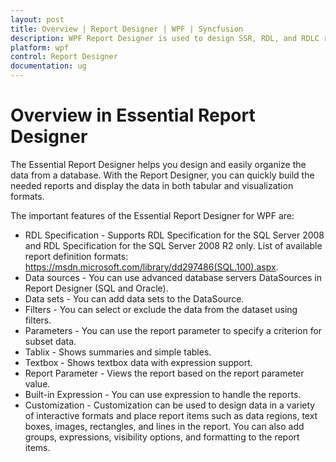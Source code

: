 ```yaml
---
layout: post
title: Overview | Report Designer | WPF | Syncfusion
description: WPF Report Designer is used to design SSR, RDL, and RDLC reports using parameter, drill through, sub report, nested region with sort and filter.
platform: wpf
control: Report Designer
documentation: ug
---
```


# Overview in Essential Report Designer

The Essential Report Designer helps you design and easily organize the data from a database. With the Report Designer, you can quickly build the needed reports and display the data in both tabular and visualization formats.

The important features of the Essential Report Designer for WPF are:

* RDL Specification - Supports RDL Specification for the SQL Server 2008 and RDL Specification for the SQL Server 2008 R2 only. List of available report definition formats: https://msdn.microsoft.com/library/dd297486(SQL.100).aspx.
* Data sources - You can use advanced database servers DataSources in Report Designer (SQL and Oracle).
* Data sets - You can add data sets to the DataSource.
* Filters - You can select or exclude the data from the dataset using filters.
* Parameters - You can use the report parameter to specify a criterion for subset data.
* Tablix - Shows summaries and simple tables.
* Textbox - Shows textbox data with expression support.
* Report Parameter - Views the report based on the report parameter value.
* Built-in Expression - You can use expression to handle the reports.
* Customization - Customization can be used to design data in a variety of interactive formats and place report items such as data regions, text boxes, images, rectangles, and lines in the report. You can also add groups, expressions, visibility options, and formatting to the report items.



